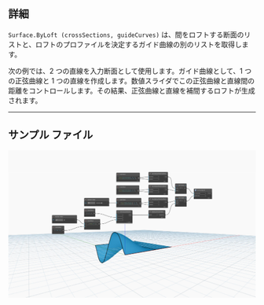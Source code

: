 <!--- Autodesk.DesignScript.Geometry.Surface.ByLoft(crossSections, guideCurves) --->
<!--- SINCXSXBHUIGJR3UTLPZRANLRDQTQ7J3YRTX5LDDY2BOYA4F6XYQ --->
## 詳細
`Surface.ByLoft (crossSections, guideCurves)` は、間をロフトする断面のリストと、ロフトのプロファイルを決定するガイド曲線の別のリストを取得します。

次の例では、2 つの直線を入力断面として使用します。ガイド曲線として、1 つの正弦曲線と 1 つの直線を作成します。数値スライダでこの正弦曲線と直線間の距離をコントロールします。その結果、正弦曲線と直線を補間するロフトが生成されます。

___
## サンプル ファイル

![Surface.ByLoft](./SINCXSXBHUIGJR3UTLPZRANLRDQTQ7J3YRTX5LDDY2BOYA4F6XYQ_img.jpg)
